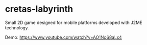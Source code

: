 # cretas-labyrinth
Small 2D game designed for mobile platforms developed with J2ME technology.

Demo: https://www.youtube.com/watch?v=AO1No68aLx4
